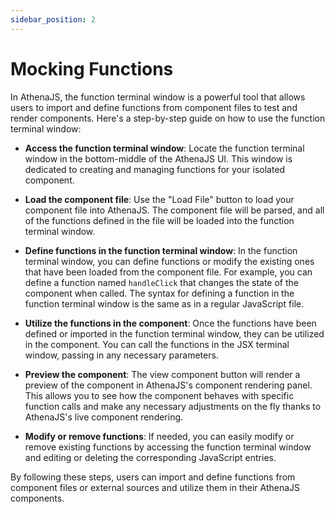```yaml
---
sidebar_position: 2
---
```


# Mocking Functions

In AthenaJS, the function terminal window is a powerful tool that allows users to import and define functions from component files to test and render components. Here's a step-by-step guide on how to use the function terminal window:

- **Access the function terminal window**: Locate the function terminal window in the bottom-middle of the AthenaJS UI. This window is dedicated to creating and managing functions for your isolated component.

- **Load the component file**: Use the "Load File" button to load your component file into AthenaJS. The component file will be parsed, and all of the functions defined in the file will be loaded into the function terminal window.

- **Define functions in the function terminal window**: In the function terminal window, you can define functions or modify the existing ones that have been loaded from the component file. For example, you can define a function named `handleClick` that changes the state of the component when called. The syntax for defining a function in the function terminal window is the same as in a regular JavaScript file.

- **Utilize the functions in the component**: Once the functions have been defined or imported in the function terminal window, they can be utilized in the component. You can call the functions in the JSX terminal window, passing in any necessary parameters.

- **Preview the component**: The view component button will render a preview of the component in AthenaJS's component rendering panel. This allows you to see how the component behaves with specific function calls and make any necessary adjustments on the fly thanks to AthenaJS's live component rendering.

- **Modify or remove functions**: If needed, you can easily modify or remove existing functions by accessing the function terminal window and editing or deleting the corresponding JavaScript entries.

By following these steps, users can import and define functions from component files or external sources and utilize them in their AthenaJS components. 